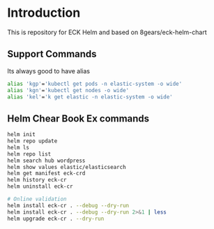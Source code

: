 
# Introduction
This is repository for ECK Helm and based on 8gears/eck-helm-chart


## Support Commands

Its always good to have alias

```bash
alias 'kgp'='kubectl get pods -n elastic-system -o wide'
alias 'kgn'='kubectl get nodes -o wide'
alias 'kel'='k get elastic -n elastic-system -o wide'
```

## Helm Chear Book Ex commands

```bash
helm init   
helm repo update
helm ls
helm repo list
helm search hub wordpress
helm show values elastic/elasticsearch
helm get manifest eck-crd
helm history eck-cr
helm uninstall eck-cr

# Online validation 
helm install eck-cr . --debug --dry-run
helm install eck-cr . --debug --dry-run 2>&1 | less
helm upgrade eck-cr . --dry-run

```
